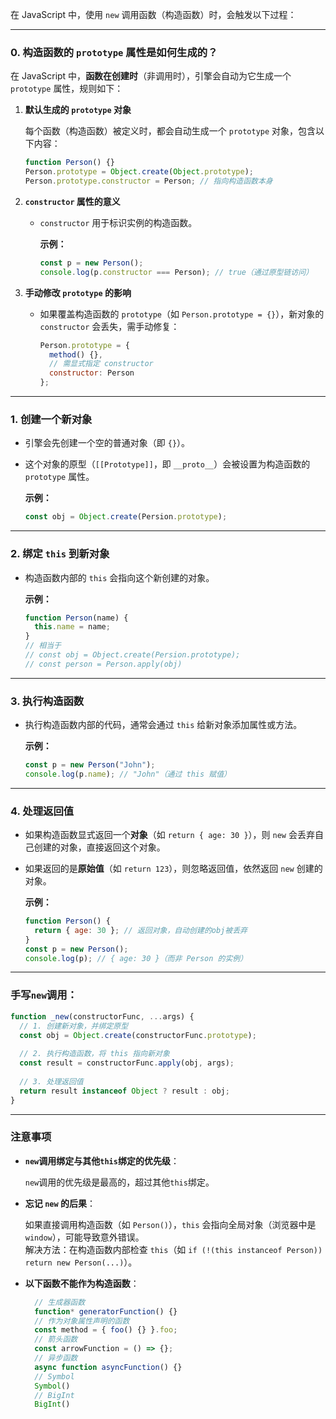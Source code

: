 在 JavaScript 中，使用 `new` 调用函数（构造函数）时，会触发以下过程：

---

### **0. 构造函数的 `prototype` 属性是如何生成的？**
在 JavaScript 中，**函数在创建时**（非调用时），引擎会自动为它生成一个 `prototype` 属性，规则如下：

1. **默认生成的 `prototype` 对象**  

   每个函数（构造函数）被定义时，都会自动生成一个 `prototype` 对象，包含以下内容：

   ```javascript
   function Person() {}
   Person.prototype = Object.create(Object.prototype);
   Person.prototype.constructor = Person; // 指向构造函数本身
   ```

2. **`constructor` 属性的意义**  

   - `constructor` 用于标识实例的构造函数。  

     **示例：**
     ```javascript
     const p = new Person();
     console.log(p.constructor === Person); // true（通过原型链访问）
     ```

3. **手动修改 `prototype` 的影响**  

   - 如果覆盖构造函数的 `prototype`（如 `Person.prototype = {}`），新对象的 `constructor` 会丢失，需手动修复：

     ```javascript
     Person.prototype = {
       method() {},
       // 需显式指定 constructor
       constructor: Person 
     };
     ```

---

### 1. **创建一个新对象**

   - 引擎会先创建一个空的普通对象（即 `{}`）。

   - 这个对象的原型（`[[Prototype]]`，即 `__proto__`）会被设置为构造函数的 `prototype` 属性。  
   
     **示例：**  
     ```javascript
     const obj = Object.create(Persion.prototype);
     ```

---

### 2. **绑定 `this` 到新对象**
   - 构造函数内部的 `this` 会指向这个新创建的对象。  

     **示例：**  
     ```javascript
     function Person(name) {
       this.name = name;
     }
     // 相当于
     // const obj = Object.create(Persion.prototype);
     // const person = Person.apply(obj)
     ```

---

### 3. **执行构造函数**

   - 执行构造函数内部的代码，通常会通过 `this` 给新对象添加属性或方法。  

     **示例：**  
     ```javascript
     const p = new Person("John");
     console.log(p.name); // "John"（通过 this 赋值）
     ```

---

### 4. **处理返回值**

   - 如果构造函数显式返回一个**对象**（如 `return { age: 30 }`），则 `new` 会丢弃自己创建的对象，直接返回这个对象。

   - 如果返回的是**原始值**（如 `return 123`），则忽略返回值，依然返回 `new` 创建的对象。  

     **示例：**  
     ```javascript
     function Person() {
       return { age: 30 }; // 返回对象，自动创建的obj被丢弃
     }
     const p = new Person();
     console.log(p); // { age: 30 }（而非 Person 的实例）
     ```

---

### 手写`new`调用：
```javascript
function _new(constructorFunc, ...args) {
  // 1. 创建新对象，并绑定原型
  const obj = Object.create(constructorFunc.prototype);
  
  // 2. 执行构造函数，将 this 指向新对象
  const result = constructorFunc.apply(obj, args);
  
  // 3. 处理返回值
  return result instanceof Object ? result : obj;
}
```

---

### 注意事项
- **`new`调用绑定与其他`this`绑定的优先级**：

    `new`调用的优先级是最高的，超过其他`this`绑定。

- **忘记 `new` 的后果**：  

  如果直接调用构造函数（如 `Person()`），`this` 会指向全局对象（浏览器中是 `window`），可能导致意外错误。  
  解决方法：在构造函数内部检查 `this`（如 `if (!(this instanceof Person)) return new Person(...)`）。

- **以下函数不能作为构造函数**：  
  ```javaScript
    // 生成器函数
    function* generatorFunction() {}
    // 作为对象属性声明的函数
    const method = { foo() {} }.foo;
    // 箭头函数
    const arrowFunction = () => {};
    // 异步函数
    async function asyncFunction() {}
    // Symbol
    Symbol()
    // BigInt
    BigInt()
  ```